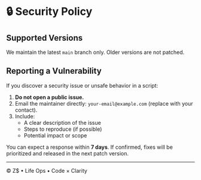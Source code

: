 # 🔒 Security Policy

## Supported Versions
We maintain the latest `main` branch only. Older versions are not patched.

## Reporting a Vulnerability
If you discover a security issue or unsafe behavior in a script:

1. **Do not open a public issue.**
2. Email the maintainer directly: `your-email@example.com` (replace with your contact).
3. Include:
   - A clear description of the issue
   - Steps to reproduce (if possible)
   - Potential impact or scope

You can expect a response within **7 days**.
If confirmed, fixes will be prioritized and released in the next patch version.

---

© Z$ • Life Ops • Code × Clarity
